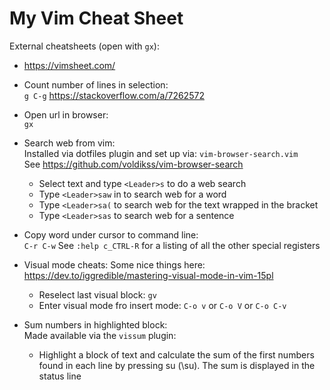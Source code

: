 My Vim Cheat Sheet
==================

External cheatsheets (open with `gx`):
* https://vimsheet.com/

* Count number of lines in selection:  
    `g C-g`
    https://stackoverflow.com/a/7262572

* Open url in browser:  
    `gx`

* Search web from vim:  
    Installed via dotfiles plugin and set up via: `vim-browser-search.vim`  
    See https://github.com/voldikss/vim-browser-search
    * Select text and type `<Leader>s` to do a web search
    * Type `<Leader>saw` in to search web for a word
    * Type `<Leader>sa(` to search web for the text wrapped in the bracket
    * Type `<Leader>sas` to search web for a sentence

* Copy word under cursor to command line:  
    `C-r C-w`
    See `:help c_CTRL-R` for a listing of all the other special registers

* Visual mode cheats:
    Some nice things here: https://dev.to/iggredible/mastering-visual-mode-in-vim-15pl

    * Reselect last visual block: `gv`
    * Enter visual mode fro insert mode: `C-o v` or `C-o V` or `C-o C-v`

* Sum numbers in highlighted block:  
    Made available via the `vissum` plugin:
    * Highlight a block of text and calculate the sum of the first numbers
        found in each line by pressing <Leader>su (\su). The sum is displayed
        in the status line

